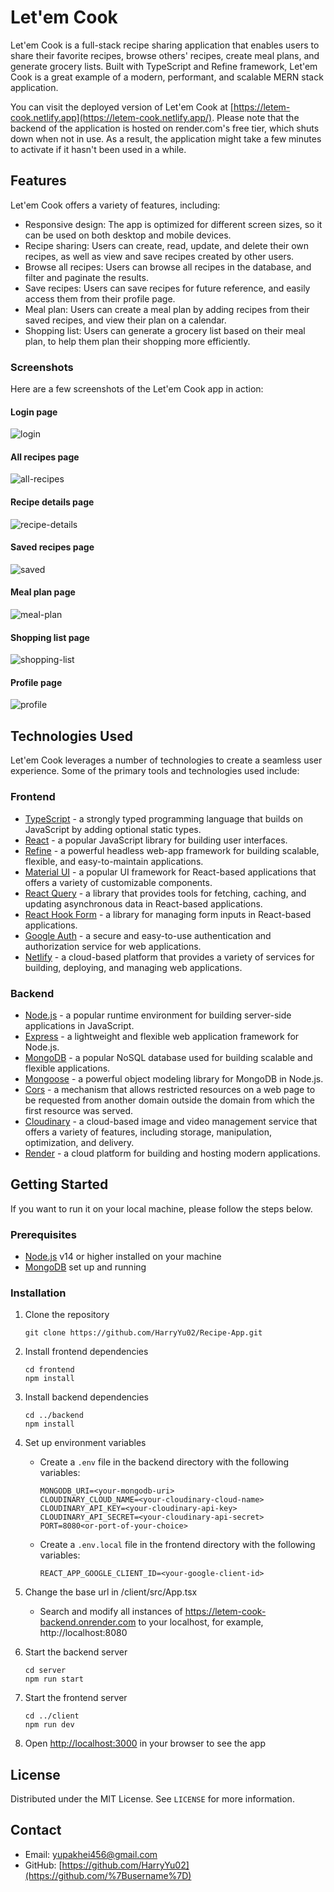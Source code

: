 # Let'em Cook

Let'em Cook is a full-stack recipe sharing application that enables users to share their favorite recipes, browse others' recipes, create meal plans, and generate grocery lists. Built with TypeScript and Refine framework, Let'em Cook is a great example of a modern, performant, and scalable MERN stack application.

You can visit the deployed version of Let'em Cook at [https://letem-cook.netlify.app](https://letem-cook.netlify.app/). Please note that the backend of the application is hosted on render.com's free tier, which shuts down when not in use. As a result, the application might take a few minutes to activate if it hasn't been used in a while.

## Features

Let'em Cook offers a variety of features, including:

-   Responsive design: The app is optimized for different screen sizes, so it can be used on both desktop and mobile devices.
-   Recipe sharing: Users can create, read, update, and delete their own recipes, as well as view and save recipes created by other users.
-   Browse all recipes: Users can browse all recipes in the database, and filter and paginate the results.
-   Save recipes: Users can save recipes for future reference, and easily access them from their profile page.
-   Meal plan: Users can create a meal plan by adding recipes from their saved recipes, and view their plan on a calendar.
-   Shopping list: Users can generate a grocery list based on their meal plan, to help them plan their shopping more efficiently.

### Screenshots

Here are a few screenshots of the Let'em Cook app in action:

#### Login page

![login](https://user-images.githubusercontent.com/73459064/226227457-8e5f0202-6fac-4d30-8ecc-e8caf1348001.jpg)

#### All recipes page

![all-recipes](https://user-images.githubusercontent.com/73459064/226227295-5fe1fb70-c899-4539-9ceb-3bb651187bf2.jpg)

#### Recipe details page

![recipe-details](https://user-images.githubusercontent.com/73459064/226227327-a67a4e65-f0bd-4693-8e2e-5ba597182ab4.jpg)

#### Saved recipes page

![saved](https://user-images.githubusercontent.com/73459064/226227421-18aef499-61b5-4b6f-ac42-f336a4e760b3.jpg)

#### Meal plan page

![meal-plan](https://user-images.githubusercontent.com/73459064/226227337-e75143b6-5ec8-4a7e-bdd0-9c8f338c6fa9.jpg)

#### Shopping list page

![shopping-list](https://user-images.githubusercontent.com/73459064/226227535-69307000-3366-4743-a810-019da06d175f.jpg)

#### Profile page

![profile](https://user-images.githubusercontent.com/73459064/226227365-7396ce23-973b-41f1-9e54-d2ad234fdf4e.jpg)

## Technologies Used

Let'em Cook leverages a number of technologies to create a seamless user experience. Some of the primary tools and technologies used include:

### Frontend

-   [TypeScript](https://www.typescriptlang.org/) - a strongly typed programming language that builds on JavaScript by adding optional static types.
-   [React](https://reactjs.org/) - a popular JavaScript library for building user interfaces.
-   [Refine](https://github.com/refinedev/refine) - a powerful headless web-app framework for building scalable, flexible, and easy-to-maintain applications.
-   [Material UI](https://mui.com/) - a popular UI framework for React-based applications that offers a variety of customizable components.
-   [React Query](https://react-query.tanstack.com/) - a library that provides tools for fetching, caching, and updating asynchronous data in React-based applications.
-   [React Hook Form](https://react-hook-form.com/) - a library for managing form inputs in React-based applications.
-   [Google Auth](https://developers.google.com/identity) - a secure and easy-to-use authentication and authorization service for web applications.
-   [Netlify](https://www.netlify.com/) - a cloud-based platform that provides a variety of services for building, deploying, and managing web applications.

### Backend

-   [Node.js](https://nodejs.org/) - a popular runtime environment for building server-side applications in JavaScript.
-   [Express](https://expressjs.com/) - a lightweight and flexible web application framework for Node.js.
-   [MongoDB](https://www.mongodb.com/) - a popular NoSQL database used for building scalable and flexible applications.
-   [Mongoose](https://mongoosejs.com/) - a powerful object modeling library for MongoDB in Node.js.
-   [Cors](https://developer.mozilla.org/en-US/docs/Web/HTTP/CORS) - a mechanism that allows restricted resources on a web page to be requested from another domain outside the domain from which the first resource was served.
-   [Cloudinary](https://cloudinary.com/) - a cloud-based image and video management service that offers a variety of features, including storage, manipulation, optimization, and delivery.
-   [Render](https://render.com/) - a cloud platform for building and hosting modern applications.

## Getting Started

If you want to run it on your local machine, please follow the steps below. 

### Prerequisites

-   [Node.js](https://nodejs.org/en/) v14 or higher installed on your machine
-   [MongoDB](https://www.mongodb.com/) set up and running

### Installation

1.  Clone the repository

	`git clone https://github.com/HarryYu02/Recipe-App.git` 

2.  Install frontend dependencies

	`cd frontend`  
	`npm install` 

3.  Install backend dependencies

	`cd ../backend`  
	`npm install` 

4.  Set up environment variables
	-   Create a `.env` file in the backend directory with the following variables:

		`MONGODB_URI=<your-mongodb-uri>`  
		`CLOUDINARY_CLOUD_NAME=<your-cloudinary-cloud-name>`  
		`CLOUDINARY_API_KEY=<your-cloudinary-api-key>`  
		`CLOUDINARY_API_SECRET=<your-cloudinary-api-secret>`   
		`PORT=8080<or-port-of-your-choice>`

	-   Create a `.env.local` file in the frontend directory with the following variables:

		`REACT_APP_GOOGLE_CLIENT_ID=<your-google-client-id>` 
5.  Change the base url in /client/src/App.tsx
    -  Search and modify all instances of https://letem-cook-backend.onrender.com to your localhost, for example, http://localhost:8080

6.  Start the backend server

	`cd server`  
	`npm run start` 

7.  Start the frontend server

	`cd ../client`  
	`npm run dev` 

8.  Open [http://localhost:3000](http://localhost:3000/) in your browser to see the app

## License

Distributed under the MIT License. See `LICENSE` for more information.

## Contact

-   Email: [yupakhei456@gmail.com](mailto:youremail@example.com)
-   GitHub: [https://github.com/HarryYu02](https://github.com/%7Busername%7D)
